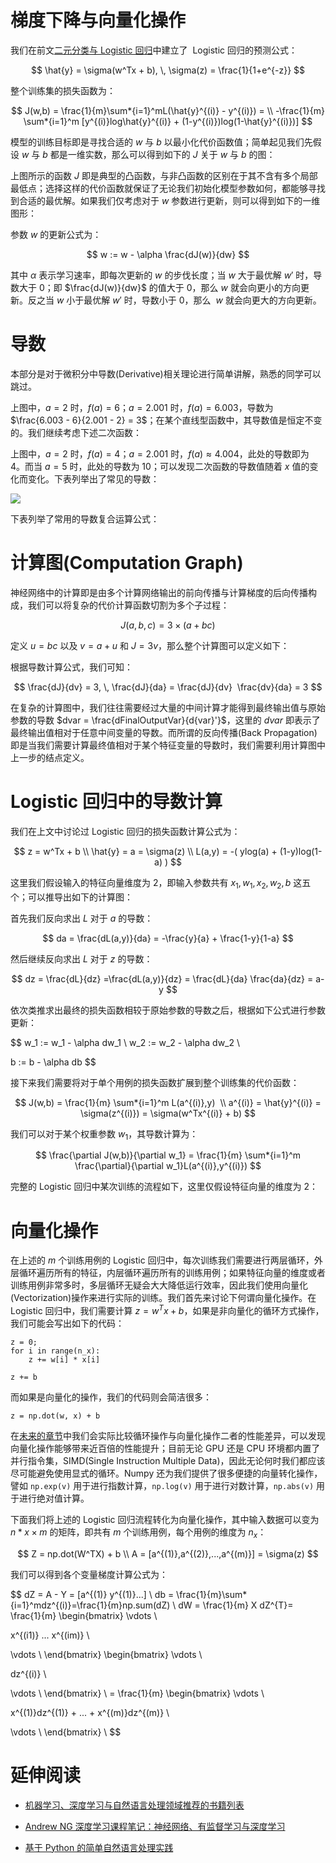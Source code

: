 # 梯度下降与向量化操作

我们在前文[二元分类与 Logistic 回归](https://zhuanlan.zhihu.com/p/28530027)中建立了  Logistic 回归的预测公式：

$$
\hat{y} = \sigma(w^Tx + b), \, \sigma(z) = \frac{1}{1+e^{-z}}
$$

整个训练集的损失函数为：

$$
J(w,b) =
\frac{1}{m}\sum*{i=1}^mL(\hat{y}^{(i)} - y^{(i)}) = \\
-\frac{1}{m} \sum*{i=1}^m [y^{(i)}log\hat{y}^{(i)} + (1-y^{(i)})log(1-\hat{y}^{(i)})]
$$

模型的训练目标即是寻找合适的 $w$ 与 $b$ 以最小化代价函数值；简单起见我们先假设 $w$ 与 $b$ 都是一维实数，那么可以得到如下的 $J$ 关于 $w$ 与 $b$ 的图：

上图所示的函数 $J$ 即是典型的凸函数，与非凸函数的区别在于其不含有多个局部最低点；选择这样的代价函数就保证了无论我们初始化模型参数如何，都能够寻找到合适的最优解。如果我们仅考虑对于 $w$ 参数进行更新，则可以得到如下的一维图形：

参数 $w$ 的更新公式为：

$$
w := w - \alpha \frac{dJ(w)}{dw}
$$

其中 $\alpha$ 表示学习速率，即每次更新的 $w$ 的步伐长度；当 $w$ 大于最优解 $w'$ 时，导数大于 0；即 $\frac{dJ(w)}{dw}$ 的值大于 0，那么 $w$ 就会向更小的方向更新。反之当 $w$ 小于最优解 $w'$ 时，导数小于 0，那么  $w$ 就会向更大的方向更新。

# 导数

本部分是对于微积分中导数(Derivative)相关理论进行简单讲解，熟悉的同学可以跳过。

上图中，$a  = 2$ 时，$f(a) = 6$；$a = 2.001$ 时，$f(a) = 6.003$，导数为 $\frac{6.003 - 6}{2.001 - 2} = 3$；在某个直线型函数中，其导数值是恒定不变的。我们继续考虑下述二次函数：

上图中，$a = 2$ 时，$f(a) = 4$；$a = 2.001$ 时，$f(a) \approx 4.004$，此处的导数即为 4。而当 $a = 5$ 时，此处的导数为 10；可以发现二次函数的导数值随着 $x$ 值的变化而变化。下表列举出了常见的导数：

![](http://durofy.com/wp-content/uploads/2012/10/basic_derivatives.jpg)

下表列举了常用的导数复合运算公式：

# 计算图(Computation Graph)

神经网络中的计算即是由多个计算网络输出的前向传播与计算梯度的后向传播构成，我们可以将复杂的代价计算函数切割为多个子过程：

$$
J(a, b, c) = 3 \times (a + bc)
$$

定义 $u = bc$ 以及 $v = a + u$ 和 $J = 3v$，那么整个计算图可以定义如下：

根据导数计算公式，我们可知：

$$
\frac{dJ}{dv} = 3, \,
\frac{dJ}{da} = \frac{dJ}{dv}  \frac{dv}{da} = 3
$$

在复杂的计算图中，我们往往需要经过大量的中间计算才能得到最终输出值与原始参数的导数 $dvar = \frac{dFinalOutputVar}{d{var}'}$，这里的 $dvar$ 即表示了最终输出值相对于任意中间变量的导数。而所谓的反向传播(Back Propagation)即是当我们需要计算最终值相对于某个特征变量的导数时，我们需要利用计算图中上一步的结点定义。

# Logistic 回归中的导数计算

我们在上文中讨论过 Logistic 回归的损失函数计算公式为：

$$
z = w^Tx + b \\
\hat{y} = a = \sigma(z) \\
L(a,y) = -( ylog(a) + (1-y)log(1-a) )
$$

这里我们假设输入的特征向量维度为 2，即输入参数共有 $x_1, w_1, x_2, w_2, b$ 这五个；可以推导出如下的计算图：

首先我们反向求出 $L$ 对于 $a$ 的导数：

$$
da = \frac{dL(a,y)}{da} = -\frac{y}{a} + \frac{1-y}{1-a}
$$

然后继续反向求出 $L$ 对于 $z$ 的导数：

$$
dz = \frac{dL}{dz}
=\frac{dL(a,y)}{dz}
= \frac{dL}{da} \frac{da}{dz}
= a-y
$$

依次类推求出最终的损失函数相较于原始参数的导数之后，根据如下公式进行参数更新：

$$
w_1 := w_1 - \alpha dw_1 \\
w_2 := w_2 - \alpha dw_2 \\

b := b - \alpha db
$$

接下来我们需要将对于单个用例的损失函数扩展到整个训练集的代价函数：

$$
J(w,b) = \frac{1}{m} \sum*{i=1}^m L(a^{(i)},y)  \\
a^{(i)} = \hat{y}^{(i)} = \sigma(z^{(i)}) = \sigma(w^Tx^{(i)} + b)
$$

我们可以对于某个权重参数 $w_1$，其导数计算为：

$$
\frac{\partial J(w,b)}{\partial w_1} = \frac{1}{m} \sum*{i=1}^m \frac{\partial}{\partial w_1}L(a^{(i)},y^{(i)})
$$

完整的 Logistic 回归中某次训练的流程如下，这里仅假设特征向量的维度为 2：

# 向量化操作

在上述的 $m$ 个训练用例的 Logistic 回归中，每次训练我们需要进行两层循环，外层循环遍历所有的特征，内层循环遍历所有的训练用例；如果特征向量的维度或者训练用例非常多时，多层循环无疑会大大降低运行效率，因此我们使用向量化(Vectorization)操作来进行实际的训练。我们首先来讨论下何谓向量化操作。在 Logistic 回归中，我们需要计算 $z = w^Tx + b$，如果是非向量化的循环方式操作，我们可能会写出如下的代码：

```
z = 0;
for i in range(n_x):
    z += w[i] * x[i]

z += b
```

而如果是向量化的操作，我们的代码则会简洁很多：

```
z = np.dot(w, x) + b
```

在[未来的章节](https://parg.co/bjz)中我们会实际比较循环操作与向量化操作二者的性能差异，可以发现向量化操作能够带来近百倍的性能提升；目前无论 GPU 还是 CPU 环境都内置了并行指令集，SIMD(Single Instruction Multiple Data)，因此无论何时我们都应该尽可能避免使用显式的循环。Numpy 还为我们提供了很多便捷的向量转化操作，譬如 `np.exp(v)` 用于进行指数计算，`np.log(v)` 用于进行对数计算，`np.abs(v)` 用于进行绝对值计算。

下面我们将上述的 Logistic 回归流程转化为向量化操作，其中输入数据可以变为 $n*x \times m$ 的矩阵，即共有 $m$ 个训练用例，每个用例的维度为 $n_x$：

$$
Z = np.dot(W^TX) + b \\
A = [a^{(1)},a^{(2)},...,a^{(m)}] = \sigma(z)
$$

我们可以得到各个变量梯度计算公式为：

$$
dZ = A - Y = [a^{(1)} y^{(1)}...] \\
db = \frac{1}{m}\sum*{i=1}^mdz^{(i)}=\frac{1}{m}np.sum(dZ) \\
dW = \frac{1}{m} X dZ^{T}=
\frac{1}{m}
\begin{bmatrix}
\vdots \\

x^{(i1)} ... x^{(im)} \\

\vdots \\
\end{bmatrix}
\begin{bmatrix}
\vdots \\

dz^{(i)} \\

\vdots \\
\end{bmatrix} \\
= \frac{1}{m}
\begin{bmatrix}
\vdots \\

x^{(1)}dz^{(1)} + ... + x^{(m)}dz^{(m)} \\

\vdots \\
\end{bmatrix} \\
$$

# 延伸阅读

- [机器学习、深度学习与自然语言处理领域推荐的书籍列表](https://zhuanlan.zhihu.com/p/25612011)

- [Andrew NG 深度学习课程笔记：神经网络、有监督学习与深度学习](https://zhuanlan.zhihu.com/p/28488349)

- [基于 Python 的简单自然语言处理实践](https://zhuanlan.zhihu.com/p/26249110)
